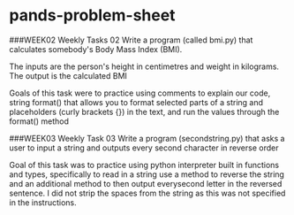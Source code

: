 # pands-problem-sheet

###WEEK02 Weekly Tasks 02
Write a program (called bmi.py) that calculates somebody's Body Mass Index (BMI).

The inputs are the person's height in centimetres and weight in kilograms.
The output is the calculated BMI 

Goals of this task were to practice using comments to explain our code, string format() that allows you to format selected parts of a string
and placeholders (curly brackets {}) in the text, and run the values through the format() method


  
 



###WEEK03 Weekly Task 03
Write a program (secondstring.py) that asks a user to input a string and outputs every second character in reverse order

Goal of this task was to practice using python interpreter built in functions and types, specifically to read in a string use a method to reverse the string and an additional method to then output everysecond letter in the reversed sentence. I did not strip the spaces from the string as this was not specified in the instructions.
